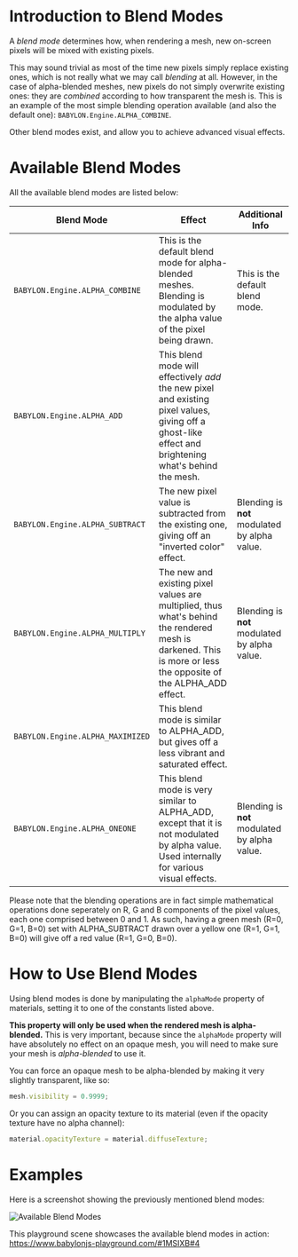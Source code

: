 # Introduction to Blend Modes ##

A *blend mode* determines how, when rendering a mesh, new on-screen pixels will be mixed with existing pixels.

This may sound trivial as most of the time new pixels simply replace existing ones, which is not really what we may call _blending_ at all. However, in the case of alpha-blended meshes, new pixels do not simply overwrite existing ones: they are _combined_ according to how transparent the mesh is. This is an example of the most simple blending operation available (and also the default one): `BABYLON.Engine.ALPHA_COMBINE`.

Other blend modes exist, and allow you to achieve advanced visual effects.


# Available Blend Modes #

All the available blend modes are listed below:

| Blend Mode | Effect | Additional Info |
|-------------------------------- |---------------- | -------------------- |
| `BABYLON.Engine.ALPHA_COMBINE` | This is the default blend mode for alpha-blended meshes. Blending is modulated by the alpha value of the pixel being drawn. | This is the default blend mode. |
| `BABYLON.Engine.ALPHA_ADD` | This blend mode will effectively _add_ the new pixel and existing pixel values, giving off a ghost-like effect and brightening what's behind the mesh. | |
| `BABYLON.Engine.ALPHA_SUBTRACT` | The new pixel value is subtracted from the existing one, giving off an "inverted color" effect. | Blending is **not** modulated by alpha value. |
| `BABYLON.Engine.ALPHA_MULTIPLY` | The new and existing pixel values are multiplied, thus what's behind the rendered mesh is darkened. This is more or less the opposite of the ALPHA_ADD effect. | Blending is **not** modulated by alpha value. |
| `BABYLON.Engine.ALPHA_MAXIMIZED` | This blend mode is similar to ALPHA_ADD, but gives off a less vibrant and saturated effect. | |
| `BABYLON.Engine.ALPHA_ONEONE` | This blend mode is very similar to ALPHA_ADD, except that it is not modulated by alpha value. Used internally for various visual effects. | Blending is **not** modulated by alpha value. |

Please note that the blending operations are in fact simple mathematical operations done seperately on R, G and B components of the pixel values, each one comprised between 0 and 1. As such, having a green mesh (R=0, G=1, B=0) set with ALPHA_SUBTRACT drawn over a yellow one (R=1, G=1, B=0) will give off a red value (R=1, G=0, B=0).


# How to Use Blend Modes #

Using blend modes is done by manipulating the `alphaMode` property of materials, setting it to one of the constants listed above.

**This property will only be used when the rendered mesh is alpha-blended.** This is very important, because since the `alphaMode` property will have absolutely no effect on an opaque mesh, you will need to make sure your mesh is *alpha-blended* to use it.

You can force an opaque mesh to be alpha-blended by making it very slightly transparent, like so:
```javascript
mesh.visibility = 0.9999;
```

Or you can assign an opacity texture to its material (even if the opacity texture have no alpha channel):
```javascript
material.opacityTexture = material.diffuseTexture;
```



# Examples #

Here is a screenshot showing the previously mentioned blend modes:

![Available Blend Modes](/img/how_to/blend-modes/blend-modes.jpg)

This playground scene showcases the available blend modes in action: https://www.babylonjs-playground.com/#1MSIXB#4